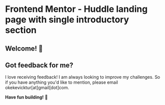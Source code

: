 # Frontend Mentor - Huddle landing page with single introductory section

## Welcome! 👋

## Got feedback for me?

I love receiving feedback! I am always looking to improve my challenges. So if you have anything you'd like to mention, please email okekevicktur[at]gmail[dot]com.

**Have fun building!** 🚀
